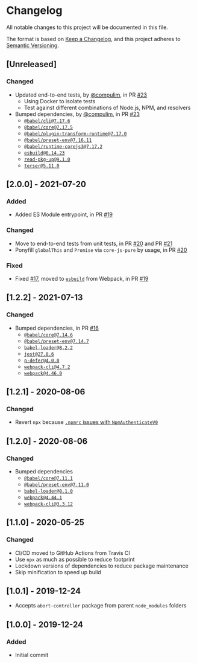 # Changelog
All notable changes to this project will be documented in this file.

The format is based on [Keep a Changelog](https://keepachangelog.com/en/1.0.0/),
and this project adheres to [Semantic Versioning](https://semver.org/spec/v2.0.0.html).

## [Unreleased]

### Changed

- Updated end-to-end tests, by [@compulim](https://github.com/compulim), in PR [#23](https://github.com/compulim/p-defer-es5/pull/23)
   - Using Docker to isolate tests
   - Test against different combinations of Node.js, NPM, and resolvers
- Bumped dependencies, by [@compulim](https://github.com/compulim), in PR [#23](https://github.com/compulim/p-defer-es5/pull/23)
   - [`@babel/cli@7.17.6`](https://npmjs.com/package/@babel/cli)
   - [`@babel/core@7.17.5`](https://npmjs.com/package/@babel/core)
   - [`@babel/plugin-transform-runtime@7.17.0`](https://npmjs.com/package/@babel/plugin-transform-runtime)
   - [`@babel/preset-env@7.16.11`](https://npmjs.com/package/@babel/preset-env)
   - [`@babel/runtime-corejs3@7.17.2`](https://npmjs.com/package/@babel/runtime-corejs3)
   - [`esbuild@0.14.23`](https://npmjs.com/package/esbuild)
   - [`read-pkg-up@9.1.0`](https://npmjs.com/package/read-pkg-up)
   - [`terser@5.11.0`](https://npmjs.com/package/terser)

## [2.0.0] - 2021-07-20

### Added

- Added ES Module entrypoint, in PR [#19](https://github.com/compulim/p-defer-es5/pull/19)

### Changed

- Move to end-to-end tests from unit tests, in PR [#20](https://github.com/compulim/p-defer-es5/pull/20) and PR [#21](https://github.com/compulim/p-defer-es5/pull/21)
- Ponyfill `globalThis` and `Promise` via `core-js-pure` by usage, in PR [#20](https://github.com/compulim/p-defer-es5/pull/20)

### Fixed

- Fixed [#17](https://github.com/compulim/p-defer-es5/issues/17), moved to [`esbuild`](https://npmjs.com/package/esbuild) from Webpack, in PR [#19](https://github.com/compulim/p-defer-es5/pull/19)

## [1.2.2] - 2021-07-13

### Changed

- Bumped dependencies, in PR [#16](https://github.com/compulim/p-defer-es5/pull/16)
   - [`@babel/core@7.14.6`](https://npmjs.com/package/@babel/core)
   - [`@babel/preset-env@7.14.7`](https://npmjs.com/package/@babel/preset-env)
   - [`babel-loader@8.2.2`](https://npmjs.com/package/babel-loader)
   - [`jest@27.0.6`](https://npmjs.com/package/jest)
   - [`p-defer@4.0.0`](https://npmjs.com/package/p-defer)
   - [`webpack-cli@4.7.2`](https://npmjs.com/package/webpack-cli)
   - [`webpack@4.46.0`](https://npmjs.com/package/webpack)

## [1.2.1] - 2020-08-06

### Changed

- Revert `npx` because [`.npmrc` issues with `NpmAuthenticateV0`](https://github.com/microsoft/azure-pipelines-tasks/issues/13265)

## [1.2.0] - 2020-08-06

### Changed

- Bumped dependencies
   - [`@babel/core@7.11.1`](https://npmjs.com/package/@babel/core)
   - [`@babel/preset-env@7.11.0`](https://npmjs.com/package/@babel/preset-env)
   - [`babel-loader@8.1.0`](https://npmjs.com/package/babel-loader)
   - [`webpack@4.44.1`](https://npmjs.com/package/webpack)
   - [`webpack-cli@3.3.12`](https://npmjs.com/package/webpack-cli)

## [1.1.0] - 2020-05-25

### Changed

- CI/CD moved to GitHub Actions from Travis CI
- Use `npx` as much as possible to reduce footprint
- Lockdown versions of dependencies to reduce package maintenance
- Skip minification to speed up build

## [1.0.1] - 2019-12-24

- Accepts `abort-controller` package from parent `node_modules` folders

## [1.0.0] - 2019-12-24

### Added

- Initial commit
